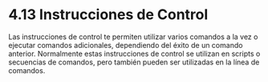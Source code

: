 # 4.13 Instrucciones de Control
Las instrucciones de control te permiten utilizar varios comandos a la vez o ejecutar comandos adicionales, dependiendo del éxito de un comando anterior. Normalmente estas instrucciones de control se utilizan en scripts o secuencias de comandos, pero también pueden ser utilizadas en la línea de comandos.
